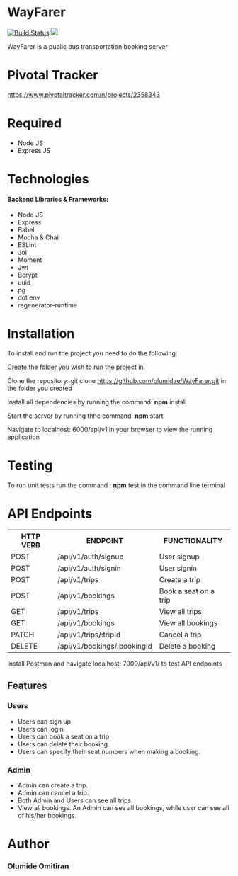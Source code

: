 # WayFarer
[![Build Status](https://travis-ci.org/olumidae/WayFarer.svg?branch=develop)](https://travis-ci.org/olumidae/WayFarer)
<a href="https://codeclimate.com/github/olumidae/WayFarer/maintainability"><img src="https://api.codeclimate.com/v1/badges/1f5dfb7d10c5874605e3/maintainability" /></a>

WayFarer is a public bus transportation booking server

# Pivotal Tracker
https://www.pivotaltracker.com/n/projects/2358343

# Required
- Node JS
- Express JS

# Technologies
#### Backend Libraries & Frameworks:
* Node JS
* Express
* Babel
* Mocha & Chai
* ESLint
* Joi
* Moment
* Jwt
* Bcrypt
* uuid
* pg
* dot env
* regenerator-runtime

# Installation
To install and run the project you need to do the following:

Create the folder you wish to run the project in

Clone the repository: git clone https://github.com/olumidae/WayFarer.git in the folder you created

Install all dependencies by running the command: **npm** install

Start the server by running thhe command: **npm** start

Navigate to localhost: 6000/api/v1 in your browser to view the running application

# Testing
To run unit tests run the command : **npm** test in the command line terminal

# API Endpoints
<table>
<tr><th>HTTP VERB</th><th>ENDPOINT</th><th>FUNCTIONALITY</th></tr>

<tr><td>POST</td> <td>/api/v1/auth/signup</td>  <td>User signup</td></tr>

<tr><td>POST</td> <td>/api/v1/auth/signin</td>  <td>User signin</td></tr>

<tr><td>POST</td> <td>/api/v1/trips</td>  <td>Create a trip</td></tr>

<tr><td>POST</td> <td>/api/v1/bookings</td>  <td>Book a seat on a trip</td></tr>

<tr><td>GET</td> <td>/api/v1/trips</td>  <td>View all trips</td></tr>

<!-- <tr><td>GET</td> <td>/api/v1/trips?filter_by=origin</td>  <td>View trips by origin</td></tr> -->

<!-- <tr><td>GET</td> <td>/api/v1/trips?filter_by=destination</td>  <td>View trips by destination</td></tr> -->

<tr><td>GET</td> <td>/api/v1/bookings</td>  <td>View all bookings</td></tr>

<tr><td>PATCH</td> <td>/api/v1/trips/:tripId</td>  <td>Cancel a trip</td></tr>

<tr><td>DELETE</td> <td>/api/v1/bookings/:bookingId</td>  <td>Delete a booking</td></tr>

</table>

Install Postman and navigate localhost: 7000/api/v1/ to test API endpoints

## Features

### Users
* Users can sign up
* Users can login
* Users can book a seat on a trip.
* Users can delete their booking.
* Users can specify their seat numbers when making a booking.

### Admin
* Admin can create a trip.
* Admin can cancel a trip.
* Both Admin and Users can see all trips.
* View all bookings. An Admin can see all bookings, while user can see all of his/her bookings.
 


# Author
### Olumide Omitiran